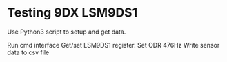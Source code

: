 # Testing 9DX LSM9DS1

Use Python3 script to setup and get data. 

Run cmd interface 
Get/set LSM9DS1 register.
Set ODR 476Hz
Write sensor data to csv file

